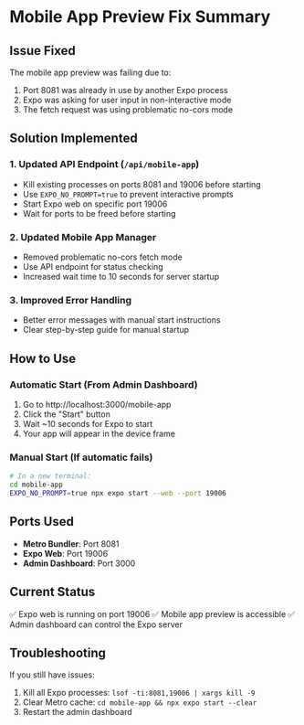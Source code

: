 # Mobile App Preview Fix Summary

## Issue Fixed
The mobile app preview was failing due to:
1. Port 8081 was already in use by another Expo process
2. Expo was asking for user input in non-interactive mode
3. The fetch request was using problematic no-cors mode

## Solution Implemented

### 1. Updated API Endpoint (`/api/mobile-app`)
- Kill existing processes on ports 8081 and 19006 before starting
- Use `EXPO_NO_PROMPT=true` to prevent interactive prompts
- Start Expo web on specific port 19006
- Wait for ports to be freed before starting

### 2. Updated Mobile App Manager
- Removed problematic no-cors fetch mode
- Use API endpoint for status checking
- Increased wait time to 10 seconds for server startup

### 3. Improved Error Handling
- Better error messages with manual start instructions
- Clear step-by-step guide for manual startup

## How to Use

### Automatic Start (From Admin Dashboard)
1. Go to http://localhost:3000/mobile-app
2. Click the "Start" button
3. Wait ~10 seconds for Expo to start
4. Your app will appear in the device frame

### Manual Start (If automatic fails)
```bash
# In a new terminal:
cd mobile-app
EXPO_NO_PROMPT=true npx expo start --web --port 19006
```

## Ports Used
- **Metro Bundler**: Port 8081
- **Expo Web**: Port 19006
- **Admin Dashboard**: Port 3000

## Current Status
✅ Expo web is running on port 19006
✅ Mobile app preview is accessible
✅ Admin dashboard can control the Expo server

## Troubleshooting
If you still have issues:
1. Kill all Expo processes: `lsof -ti:8081,19006 | xargs kill -9`
2. Clear Metro cache: `cd mobile-app && npx expo start --clear`
3. Restart the admin dashboard 